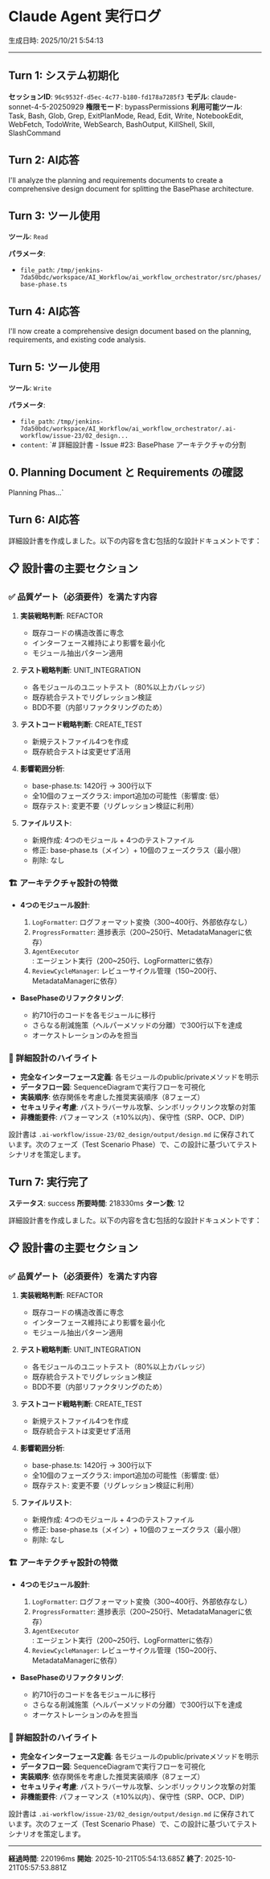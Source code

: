 # Claude Agent 実行ログ

生成日時: 2025/10/21 5:54:13

---

## Turn 1: システム初期化

**セッションID**: `96c9532f-d5ec-4c77-b180-fd178a7285f3`
**モデル**: claude-sonnet-4-5-20250929
**権限モード**: bypassPermissions
**利用可能ツール**: Task, Bash, Glob, Grep, ExitPlanMode, Read, Edit, Write, NotebookEdit, WebFetch, TodoWrite, WebSearch, BashOutput, KillShell, Skill, SlashCommand

## Turn 2: AI応答

I'll analyze the planning and requirements documents to create a comprehensive design document for splitting the BasePhase architecture.

## Turn 3: ツール使用

**ツール**: `Read`

**パラメータ**:
- `file_path`: `/tmp/jenkins-7da50bdc/workspace/AI_Workflow/ai_workflow_orchestrator/src/phases/base-phase.ts`

## Turn 4: AI応答

I'll now create a comprehensive design document based on the planning, requirements, and existing code analysis.

## Turn 5: ツール使用

**ツール**: `Write`

**パラメータ**:
- `file_path`: `/tmp/jenkins-7da50bdc/workspace/AI_Workflow/ai_workflow_orchestrator/.ai-workflow/issue-23/02_design...`
- `content`: `# 詳細設計書 - Issue #23: BasePhase アーキテクチャの分割

## 0. Planning Document と Requirements の確認

Planning Phas...`

## Turn 6: AI応答

詳細設計書を作成しました。以下の内容を含む包括的な設計ドキュメントです：

## 📋 設計書の主要セクション

### ✅ 品質ゲート（必須要件）を満たす内容

1. **実装戦略判断**: REFACTOR
   - 既存コードの構造改善に専念
   - インターフェース維持により影響を最小化
   - モジュール抽出パターン適用

2. **テスト戦略判断**: UNIT_INTEGRATION
   - 各モジュールのユニットテスト（80%以上カバレッジ）
   - 既存統合テストでリグレッション検証
   - BDD不要（内部リファクタリングのため）

3. **テストコード戦略判断**: CREATE_TEST
   - 新規テストファイル4つを作成
   - 既存統合テストは変更せず活用

4. **影響範囲分析**:
   - base-phase.ts: 1420行 → 300行以下
   - 全10個のフェーズクラス: import追加の可能性（影響度: 低）
   - 既存テスト: 変更不要（リグレッション検証に利用）

5. **ファイルリスト**:
   - 新規作成: 4つのモジュール + 4つのテストファイル
   - 修正: base-phase.ts（メイン）+ 10個のフェーズクラス（最小限）
   - 削除: なし

### 🏗️ アーキテクチャ設計の特徴

- **4つのモジュール設計**:
  1. `LogFormatter`: ログフォーマット変換（300~400行、外部依存なし）
  2. `ProgressFormatter`: 進捗表示（200~250行、MetadataManagerに依存）
  3. `AgentExecutor`: エージェント実行（200~250行、LogFormatterに依存）
  4. `ReviewCycleManager`: レビューサイクル管理（150~200行、MetadataManagerに依存）

- **BasePhaseのリファクタリング**:
  - 約710行のコードを各モジュールに移行
  - さらなる削減施策（ヘルパーメソッドの分離）で300行以下を達成
  - オーケストレーションのみを担当

### 📐 詳細設計のハイライト

- **完全なインターフェース定義**: 各モジュールのpublic/privateメソッドを明示
- **データフロー図**: SequenceDiagramで実行フローを可視化
- **実装順序**: 依存関係を考慮した推奨実装順序（8フェーズ）
- **セキュリティ考慮**: パストラバーサル攻撃、シンボリックリンク攻撃の対策
- **非機能要件**: パフォーマンス（±10%以内）、保守性（SRP、OCP、DIP）

設計書は `.ai-workflow/issue-23/02_design/output/design.md` に保存されています。次のフェーズ（Test Scenario Phase）で、この設計に基づいてテストシナリオを策定します。

## Turn 7: 実行完了

**ステータス**: success
**所要時間**: 218330ms
**ターン数**: 12

詳細設計書を作成しました。以下の内容を含む包括的な設計ドキュメントです：

## 📋 設計書の主要セクション

### ✅ 品質ゲート（必須要件）を満たす内容

1. **実装戦略判断**: REFACTOR
   - 既存コードの構造改善に専念
   - インターフェース維持により影響を最小化
   - モジュール抽出パターン適用

2. **テスト戦略判断**: UNIT_INTEGRATION
   - 各モジュールのユニットテスト（80%以上カバレッジ）
   - 既存統合テストでリグレッション検証
   - BDD不要（内部リファクタリングのため）

3. **テストコード戦略判断**: CREATE_TEST
   - 新規テストファイル4つを作成
   - 既存統合テストは変更せず活用

4. **影響範囲分析**:
   - base-phase.ts: 1420行 → 300行以下
   - 全10個のフェーズクラス: import追加の可能性（影響度: 低）
   - 既存テスト: 変更不要（リグレッション検証に利用）

5. **ファイルリスト**:
   - 新規作成: 4つのモジュール + 4つのテストファイル
   - 修正: base-phase.ts（メイン）+ 10個のフェーズクラス（最小限）
   - 削除: なし

### 🏗️ アーキテクチャ設計の特徴

- **4つのモジュール設計**:
  1. `LogFormatter`: ログフォーマット変換（300~400行、外部依存なし）
  2. `ProgressFormatter`: 進捗表示（200~250行、MetadataManagerに依存）
  3. `AgentExecutor`: エージェント実行（200~250行、LogFormatterに依存）
  4. `ReviewCycleManager`: レビューサイクル管理（150~200行、MetadataManagerに依存）

- **BasePhaseのリファクタリング**:
  - 約710行のコードを各モジュールに移行
  - さらなる削減施策（ヘルパーメソッドの分離）で300行以下を達成
  - オーケストレーションのみを担当

### 📐 詳細設計のハイライト

- **完全なインターフェース定義**: 各モジュールのpublic/privateメソッドを明示
- **データフロー図**: SequenceDiagramで実行フローを可視化
- **実装順序**: 依存関係を考慮した推奨実装順序（8フェーズ）
- **セキュリティ考慮**: パストラバーサル攻撃、シンボリックリンク攻撃の対策
- **非機能要件**: パフォーマンス（±10%以内）、保守性（SRP、OCP、DIP）

設計書は `.ai-workflow/issue-23/02_design/output/design.md` に保存されています。次のフェーズ（Test Scenario Phase）で、この設計に基づいてテストシナリオを策定します。


---

**経過時間**: 220196ms
**開始**: 2025-10-21T05:54:13.685Z
**終了**: 2025-10-21T05:57:53.881Z